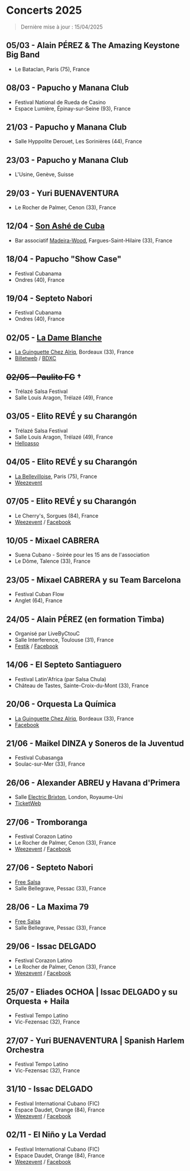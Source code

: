 # Concerts 2025

> Dernière mise à jour : 15/04/2025
<!-- TODO : automatiser la date de dernière mise à jour -->

## 05/03 - Alain PÉREZ & The Amazing Keystone Big Band
* Le Bataclan, Paris&nbsp;(75), France

## 08/03 - Papucho y Manana Club
* Festival National de Rueda de Casino
* Espace Lumière, Épinay-sur-Seine&nbsp;(93), France

## 21/03 - Papucho y Manana Club
* Salle Hyppolite Derouet, Les Sorinières&nbsp;(44), France

## 23/03 - Papucho y Manana Club
* L'Usine, Genève, Suisse

## 29/03 - Yuri BUENAVENTURA
* Le Rocher de Palmer, Cenon&nbsp;(33), France

## 12/04 - [Son Ashé de Cuba](https://www.facebook.com/profile.php?id=61573753245449)
* Bar associatif [Madeira-Wood](https://www.facebook.com/MadeiraWoodAsso/), Fargues-Saint-Hilaire&nbsp;(33), France 

## 18/04 - Papucho "Show Case"
* Festival Cubanama
* Ondres&nbsp;(40), France

## 19/04 - Septeto Nabori
* Festival Cubanama
* Ondres&nbsp;(40), France

## 02/05 - [La Dame Blanche](https://www.boaviagemmusic.com/artist/la-dame-blanche/)
* [La Guinguette Chez Alriq](https://www.laguinguettechezalriq.com/programmation/), Bordeaux&nbsp;(33), France
* [Billetweb](https://www.billetweb.fr/la-dame-blanche2) / [BDXC](https://www.bdxc.fr/agenda/evenement/168779/concert-la-dame-blanche-guinguette-chez-alriq-vendredi-02-mai-2025)

## ~~02/05 - Paulito FG~~ †
* Trélazé Salsa Festival
* Salle Louis Aragon, Trélazé&nbsp;(49), France

## 03/05 - Elito REVÉ y su Charangón
* Trélazé Salsa Festival
* Salle Louis Aragon, Trélazé&nbsp;(49), France
* [Helloasso](https://www.helloasso.com/associations/pole-latino-s-49/evenements/trelaze-salsa-festival-10eme-edition-2025)

## 04/05 - Elito REVÉ y su Charangón
* [La Bellevilloise](https://www.labellevilloise.com/evenement/la-reve-elito-reve-su-charangon/), Paris (75), France
* [Weezevent](https://my.weezevent.com/elito-reve-su-charangon-a-la-bellevilloise)

## 07/05 - Elito REVÉ y su Charangón
* Le Cherry's, Sorgues&nbsp;(84), France
* [Weezevent](https://my.weezevent.com/concert-elito-reve-y-su-charangon) / [Facebook](https://fb.me/e/2X3dS2fjz)

## 10/05 - Mixael CABRERA
* Suena Cubano - Soirée pour les 15 ans de l'association
* Le Dôme, Talence&nbsp;(33), France

## 23/05 - Mixael CABRERA y su Team Barcelona
* Festival Cuban Flow
* Anglet&nbsp;(64), France

## 24/05 - Alain PÉREZ (en formation Timba)
* Organisé par LiveByCtouC
* Salle Interference, Toulouse&nbsp;(31), France
* [Festik](https://billetterie.festik.net/livebyctouc/product/alain-perez-et-la-orquesta) / [Facebook](https://fb.me/e/i7VoDLZLh)

## 14/06 - El Septeto Santiaguero
* Festival Latin'Africa (par Salsa Chula)
* Château de Tastes, Sainte-Croix-du-Mont&nbsp;(33), France

## 20/06 - Orquesta La Química
* [La Guinguette Chez Alriq](https://www.laguinguettechezalriq.com/programmation/), Bordeaux&nbsp;(33), France
* [Facebook](https://www.facebook.com/share/1Bnrm6DXEf/?mibextid=wwXIfr)

## 21/06 - Maikel DINZA y Soneros de la Juventud
* Festival Cubasanga
* Soulac-sur-Mer&nbsp;(33), France

## 26/06 - Alexander ABREU y Havana d'Primera
* Salle [Electric Brixton](https://www.electricbrixton.uk.com/), London, Royaume-Uni
* [TicketWeb](https://www.ticketweb.uk/event/alexander-abreu-y-havana-dprimera-electric-brixton-tickets/14212453?pl=ElectricBrixton)

## 27/06 - Tromboranga
* Festival Corazon Latino
* Le Rocher de Palmer, Cenon&nbsp;(33), France
* [Weezevent](https://my.weezevent.com/festival-corazon-latino-bordeaux-2025) / [Facebook](https://fb.me/e/5gri1FyvT)

## 27/06 - Septeto Nabori
* [Free Salsa](https://www.freesalsa.fr/soiree/)
* Salle Bellegrave, Pessac&nbsp;(33), France

## 28/06 - La Maxima 79
* [Free Salsa](https://www.freesalsa.fr/soiree/)
* Salle Bellegrave, Pessac&nbsp;(33), France

## 29/06 - Issac DELGADO
* Festival Corazon Latino
* Le Rocher de Palmer, Cenon&nbsp;(33), France
* [Weezevent](https://my.weezevent.com/festival-corazon-latino-bordeaux-2025) / [Facebook](https://fb.me/e/5gri1FyvT)

## 25/07 - Eliades OCHOA | Issac DELGADO y su Orquesta + Haila
* Festival Tempo Latino
* Vic-Fezensac&nbsp;(32), France

## 27/07 - Yuri BUENAVENTURA | Spanish Harlem Orchestra
* Festival Tempo Latino
* Vic-Fezensac&nbsp;(32), France

## 31/10 - Issac DELGADO
* Festival International Cubano (FIC)
* Espace Daudet, Orange&nbsp;(84), France
* [Weezevent](https://my.weezevent.com/fic-2025) / [Facebook](https://fb.me/e/9IGZkQ1W0)

## 02/11 - El Niño y La Verdad
* Festival International Cubano (FIC)
* Espace Daudet, Orange&nbsp;(84), France
* [Weezevent](https://my.weezevent.com/fic-2025) / [Facebook](https://fb.me/e/9IGZkQ1W0)
